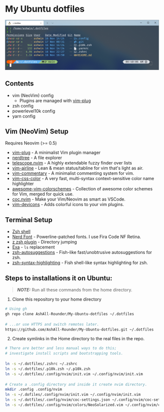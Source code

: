 # My Ubuntu dotfiles

![Cover](./images/cover.png)

## Contents

- vim (NeoVim) config
  - Plugins are managed with [vim-plug](https://github.com/junegunn/vim-plug)
- zsh config
- powerlevel10k config
- yarn config

## Vim (NeoVim) Setup

Requires Neovim (>= 0.5)

- [vim-plug](https://github.com/junegunn/vim-plug) - A minimalist Vim plugin manager
- [nerdtree](https://github.com/preservim/nerdtree) - A file explorer
- [telescope.nvim](https://github.com/nvim-telescope/telescope.nvim) - A highly extendable fuzzy finder over lists
- [vim-airline](https://github.com/vim-airline/vim-airline) - Lean & mean status/tabline for vim that's light as air.
- [vim-commentary](https://github.com/tpope/vim-commentary) - A minimalist commenting system for vim.
- [vim-css-color](https://github.com/ap/vim-css-color) - A very fast, multi-syntax context-sensitive color name highlighter
- [awesome-vim-colorschemes](https://github.com/rafi/awesome-vim-colorschemes) - Collection of awesome color schemes for Vim, merged for quick use.
- [coc.nvim](https://github.com/neoclide/coc.nvim) - Make your Vim/Neovim as smart as VSCode.
- [vim-devicons](https://github.com/ryanoasis/vim-devicons) - Adds colorful icons to your vim plugins.

## Terminal Setup

- [Zsh shell](https://ohmyz.sh/)
- [Nerd Font](https://www.nerdfonts.com/) - Powerline-patched fonts. I use Fira Code NF Retina.
- [z zsh plugin](https://github.com/agkozak/zsh-z) - Directory jumping
- [Exa](https://the.exa.website/) - `ls` replacement
- [zsh-autosuggestions](https://github.com/zsh-users/zsh-autosuggestions) - Fish-like fast/unobtrusive autosuggestions for zsh.
- [zsh-syntax-highlighting](https://github.com/zsh-users/zsh-syntax-highlighting) - Fish shell-like syntax highlighting for zsh.

## Steps to installations it on Ubuntu:

> **_NOTE:_** Run all these commands from the home directory.

1. Clone this repository to your home directory

```zsh
# Using gh
gh repo clone AshAll-Rounder/My-Ubuntu-dotfiles ~/.dotfiles

# ...or use HTTPS and switch remotes later.
https://github.com/AshAll-Rounder/My-Ubuntu-dotfiles.git ~/.dotfiles
```

2. Create symlinks in the Home directory to the real files in the repo.

```zsh
# There are better and less manual ways to do this;
# investigate install scripts and bootstrapping tools.

ln -s ~/.dotfiles/.zshrc ~/.zshrc
ln -s ~/.dotfiles/.p10k.zsh ~/.p10k.zsh
ln -s ~/.dotfiles/.config/nvim/init.vim ~/.config/nvim/init.vim

# Create a .config directory and inside it create nvim directory.
mkdir .config .config/nvim
ln -s ~/.dofiles/.config/nvim/init.vim ~/.config/nvim/init.vim
ln -s ~/.dotfiles/.config/nvim/coc-settings.json ~/.config/nvim/coc-settings.json
ln -s ~/.dotfiles/.config/nvim/colors/NeoSolarized.vim ~/.config/nvim/colors/NeoSolarized.vim
```
